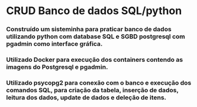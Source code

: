 # CRUD Banco de dados SQL/python

### Construído um sisteminha para praticar banco de dados utilizando python com database SQL e SGBD postgresql com pgadmin como interface gráfica.

### Utilizado Docker para execução dos containers contendo as imagens do Postgresql e pgadmin.

### Utilizado psycopg2 para conexão com o banco e execução dos comandos SQL, para criação da tabela, inserção de dados, leitura dos dados, update de dados e deleção de itens.
